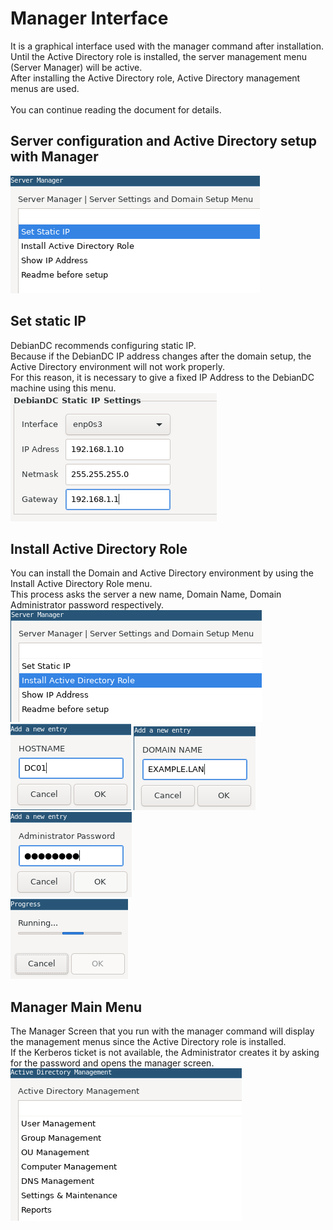 # Manager Interface
It is a graphical interface used with the manager command after installation.<br>
Until the Active Directory role is installed, the server management menu (Server Manager) will be active.<br>
After installing the Active Directory role, Active Directory management menus are used.<br>
<br>
You can continue reading the document for details.

## Server configuration and Active Directory setup with Manager
![alt text](screenshots/1-server_manager.png "DebianDC Server Menu")

## Set static IP
DebianDC recommends configuring static IP.<br>
Because if the DebianDC IP address changes after the domain setup, the Active Directory environment will not work properly.<br>
For this reason, it is necessary to give a fixed IP Address to the DebianDC machine using this menu.<br>
![alt text](screenshots/2-set_static_ip.png "Set Static IP")

## Install Active Directory Role
You can install the Domain and Active Directory environment by using the Install Active Directory Role menu.<br>
This process asks the server a new name, Domain Name, Domain Administrator password respectively.<br>
![alt text](screenshots/3-install_ad-1.png "Install AD")<br>
![alt text](screenshots/4-install_ad-2.png "Install AD")
![alt text](screenshots/5-install_ad-3.png "Install AD")
![alt text](screenshots/6-install_ad-4.png "Install AD")<br>
![alt text](screenshots/8-install_ad-6.png "Install AD")

## Manager Main Menu
The Manager Screen that you run with the manager command will display the management menus since the Active Directory role is installed.<br>
If the Kerberos ticket is not available, the Administrator creates it by asking for the password and opens the manager screen.<br>
![alt text](screenshots/9-manager_main_menu.png "Manager Main Menu")
